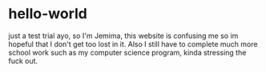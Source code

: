 # hello-world
just a test trial
ayo, so I'm Jemima, this website is confusing me so im hopeful that I don't get too lost in it.
Also I still have to complete much more school work such as my computer science program, kinda stressing the fuck out.
